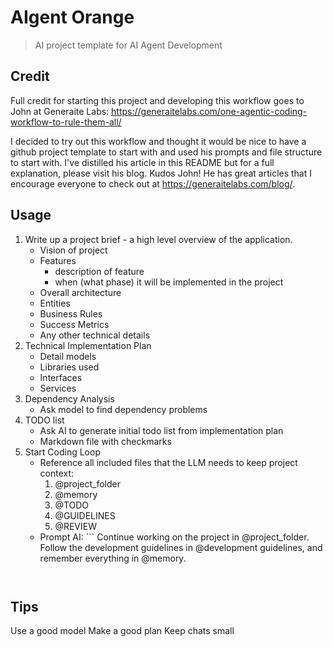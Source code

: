 # AIgent Orange
> AI project template for AI Agent Development

## Credit
Full credit for starting this project and developing this workflow goes to John at Generaite Labs: https://generaitelabs.com/one-agentic-coding-workflow-to-rule-them-all/

I decided to try out this workflow and thought it would be nice to have a github project template to start with and used his prompts and file structure to start with. I've distilled his article in this README but for a full explanation, please visit his blog. Kudos John! He has great articles that I encourage everyone to check out at https://generaitelabs.com/blog/.

## Usage

1. Write up a project brief - a high level overview of the application.
    - Vision of project
    - Features
        - description of feature
        - when (what phase) it will be implemented in the project
    - Overall architecture
    - Entities
    - Business Rules
    - Success Metrics
    - Any other technical details
2. Technical Implementation Plan
    - Detail models
    - Libraries used
    - Interfaces
    - Services
3. Dependency Analysis
    - Ask model to find dependency problems
4. TODO list
    - Ask AI to generate initial todo list from implementation plan
    - Markdown file with checkmarks
5. Start Coding Loop
    - Reference all included files that the LLM needs to keep project context:
        1. @project_folder
        2. @memory
        3. @TODO
        4. @GUIDELINES
        5. @REVIEW
    - Prompt AI: ```
        Continue working on the project in @project_folder. Follow the development guidelines in @development guidelines, and remember everything in @memory.
    ```


## Tips

Use a good model
Make a good plan
Keep chats small

